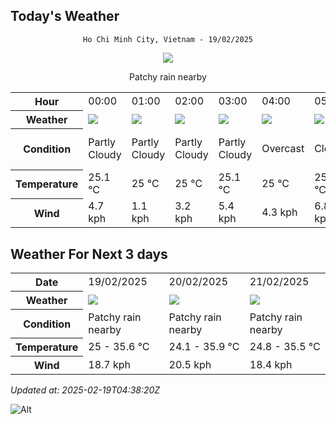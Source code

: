 ## Today's Weather
<div align="center">

`Ho Chi Minh City, Vietnam - 19/02/2025`

<img src="https://cdn.weatherapi.com/weather/64x64/day/176.png"/>

Patchy rain nearby

</div>


<table>
    <tr>
        <th>Hour</th>
          <td>00:00</div>   <td>01:00</div>   <td>02:00</div>   <td>03:00</div>   <td>04:00</div>   <td>05:00</div>   <td>06:00</div>   <td>07:00</div>   <td>08:00</div>   <td>09:00</div>   <td>10:00</div>   <td>$${\color{red}11:00}$$</td>   <td>12:00</div>   <td>13:00</div>   <td>14:00</div>   <td>15:00</div>   <td>16:00</div>   <td>17:00</div>   <td>18:00</div>   <td>19:00</div>   <td>20:00</div>   <td>21:00</div>   <td>22:00</div>   <td>23:00</div> 
    </tr>
    <tr>
        <th>Weather</th>
        <td><img src="https://cdn.weatherapi.com/weather/64x64/night/116.png"></img></td><td><img src="https://cdn.weatherapi.com/weather/64x64/night/116.png"></img></td><td><img src="https://cdn.weatherapi.com/weather/64x64/night/116.png"></img></td><td><img src="https://cdn.weatherapi.com/weather/64x64/night/116.png"></img></td><td><img src="https://cdn.weatherapi.com/weather/64x64/night/122.png"></img></td><td><img src="https://cdn.weatherapi.com/weather/64x64/night/119.png"></img></td><td><img src="https://cdn.weatherapi.com/weather/64x64/night/116.png"></img></td><td><img src="https://cdn.weatherapi.com/weather/64x64/day/116.png"></img></td><td><img src="https://cdn.weatherapi.com/weather/64x64/day/116.png"></img></td><td><img src="https://cdn.weatherapi.com/weather/64x64/day/116.png"></img></td><td><img src="https://cdn.weatherapi.com/weather/64x64/day/113.png"></img></td><td><img src="https://cdn.weatherapi.com/weather/64x64/day/116.png"></img></td><td><img src="https://cdn.weatherapi.com/weather/64x64/day/116.png"></img></td><td><img src="https://cdn.weatherapi.com/weather/64x64/day/119.png"></img></td><td><img src="https://cdn.weatherapi.com/weather/64x64/day/116.png"></img></td><td><img src="https://cdn.weatherapi.com/weather/64x64/day/116.png"></img></td><td><img src="https://cdn.weatherapi.com/weather/64x64/day/116.png"></img></td><td><img src="https://cdn.weatherapi.com/weather/64x64/day/116.png"></img></td><td><img src="https://cdn.weatherapi.com/weather/64x64/day/116.png"></img></td><td><img src="https://cdn.weatherapi.com/weather/64x64/night/176.png"></img></td><td><img src="https://cdn.weatherapi.com/weather/64x64/night/116.png"></img></td><td><img src="https://cdn.weatherapi.com/weather/64x64/night/176.png"></img></td><td><img src="https://cdn.weatherapi.com/weather/64x64/night/176.png"></img></td><td><img src="https://cdn.weatherapi.com/weather/64x64/night/176.png"></img></td>
    </tr>
    <tr>
        <th>Condition</th>
        <td width="200px">Partly Cloudy </td><td width="200px">Partly Cloudy </td><td width="200px">Partly Cloudy </td><td width="200px">Partly Cloudy </td><td width="200px">Overcast </td><td width="200px">Cloudy </td><td width="200px">Partly Cloudy </td><td width="200px">Partly Cloudy </td><td width="200px">Partly Cloudy </td><td width="200px">Partly Cloudy </td><td width="200px">Sunny</td><td width="200px">Partly cloudy</td><td width="200px">Partly Cloudy </td><td width="200px">Cloudy </td><td width="200px">Partly Cloudy </td><td width="200px">Partly Cloudy </td><td width="200px">Partly Cloudy </td><td width="200px">Partly Cloudy </td><td width="200px">Partly Cloudy </td><td width="200px">Patchy rain nearby</td><td width="200px">Partly Cloudy </td><td width="200px">Patchy rain nearby</td><td width="200px">Patchy rain nearby</td><td width="200px">Patchy rain nearby</td>
    </tr>
    <tr>
        <th>Temperature</th>
        <td>25.1 °C</td><td>25 °C</td><td>25 °C</td><td>25.1 °C</td><td>25 °C</td><td>25.2 °C</td><td>25.1 °C</td><td>25.3 °C</td><td>26.7 °C</td><td>28.9 °C</td><td>30.7 °C</td><td>30.3 °C</td><td>34.2 °C</td><td>35.4 °C</td><td>35.6 °C</td><td>33.8 °C</td><td>31.5 °C</td><td>31 °C</td><td>29.9 °C</td><td>27.8 °C</td><td>27.4 °C</td><td>27 °C</td><td>25.9 °C</td><td>25.2 °C</td>
    </tr>
    <tr>
        <th>Wind</th>
        <td>4.7 kph</td><td>1.1 kph</td><td>3.2 kph</td><td>5.4 kph</td><td>4.3 kph</td><td>6.8 kph</td><td>9.7 kph</td><td>8.6 kph</td><td>9.7 kph</td><td>9.7 kph</td><td>9.7 kph</td><td>6.1 kph</td><td>4.7 kph</td><td>1.8 kph</td><td>4.3 kph</td><td>14 kph</td><td>18.4 kph</td><td>16.6 kph</td><td>17.6 kph</td><td>18.7 kph</td><td>15.8 kph</td><td>13.7 kph</td><td>9 kph</td><td>8.3 kph</td>
    </tr>
</table>


## Weather For Next 3 days


<table>
    <tr>
        <th>Date</th>
        <td>19/02/2025</td><td>20/02/2025</td><td>21/02/2025</td>
    </tr>
    <tr>
        <th>Weather</th>
        <td><img src="https://cdn.weatherapi.com/weather/64x64/day/176.png"></img></td><td><img src="https://cdn.weatherapi.com/weather/64x64/day/176.png"></img></td><td><img src="https://cdn.weatherapi.com/weather/64x64/day/176.png"></img></td>
    </tr>
    <tr>
        <th>Condition</th>
        <td width="200px">Patchy rain nearby</td><td width="200px">Patchy rain nearby</td><td width="200px">Patchy rain nearby</td>
    </tr>
    <tr>
        <th>Temperature</th>
        <td>25 -  35.6 °C</td><td>24.1 -  35.9 °C</td><td>24.8 -  35.5 °C</td>
    </tr>
    <tr>
        <th>Wind</th>
        <td>18.7 kph</td><td>20.5 kph</td><td>18.4 kph</td>
    </tr>
</table>


*Updated at: 2025-02-19T04:38:20Z*

![Alt](https://repobeats.axiom.co/api/embed/7d451ae2cdef1648d2e14e5cc714356b2ebae209.svg "Repobeats analytics image")